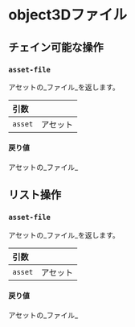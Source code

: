 # object3Dファイル

## チェイン可能な操作
<h3 id="asset-file"><code>asset-file</code></h3>

アセットの_ファイル_を返します。

| 引数 |   |
| :--- | :--- |
| `asset` | アセット |

#### 戻り値
アセットの_ファイル_


## リスト操作
<h3 id="asset-file"><code>asset-file</code></h3>

アセットの_ファイル_を返します。

| 引数 |   |
| :--- | :--- |
| `asset` | アセット |

#### 戻り値
アセットの_ファイル_
